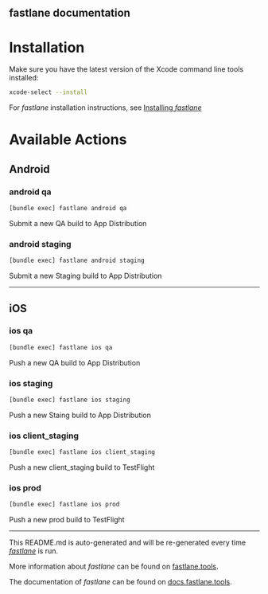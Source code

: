 ## fastlane documentation

# Installation

Make sure you have the latest version of the Xcode command line tools installed:

```sh
xcode-select --install
```

For _fastlane_ installation instructions, see [Installing _fastlane_](https://docs.fastlane.tools/#installing-fastlane)

# Available Actions

## Android

### android qa

```sh
[bundle exec] fastlane android qa
```

Submit a new QA build to App Distribution

### android staging

```sh
[bundle exec] fastlane android staging
```

Submit a new Staging build to App Distribution

---

## iOS

### ios qa

```sh
[bundle exec] fastlane ios qa
```

Push a new QA build to App Distribution

### ios staging

```sh
[bundle exec] fastlane ios staging
```

Push a new Staing build to App Distribution

### ios client_staging

```sh
[bundle exec] fastlane ios client_staging
```

Push a new client_staging build to TestFlight

### ios prod

```sh
[bundle exec] fastlane ios prod
```

Push a new prod build to TestFlight

---

This README.md is auto-generated and will be re-generated every time [_fastlane_](https://fastlane.tools) is run.

More information about _fastlane_ can be found on [fastlane.tools](https://fastlane.tools).

The documentation of _fastlane_ can be found on [docs.fastlane.tools](https://docs.fastlane.tools).
